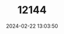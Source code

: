 ---
title: "12144"
category: "Litoria brevipalmata"
draft: false
date: 2024-02-22 13:03:50
languages:
  English: ["Green-thighed Frog"]
---